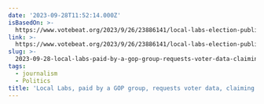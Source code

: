 ```yaml
---
date: '2023-09-28T11:52:14.000Z'
isBasedOn: >-
  https://www.votebeat.org/2023/9/26/23886141/local-labs-election-public-records-requests
link: >-
  https://www.votebeat.org/2023/9/26/23886141/local-labs-election-public-records-requests
slug: >-
  2023-09-28-local-labs-paid-by-a-gop-group-requests-voter-data-claiming-its-for-pol
tags:
  - journalism
  - Politics
title: 'Local Labs, paid by a GOP group, requests voter data, claiming it’s for pol'
---
```


